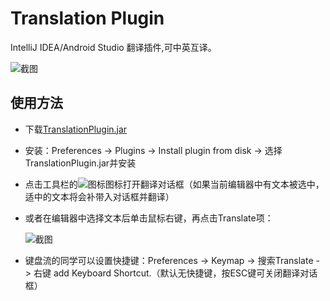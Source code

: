 # **Translation Plugin**

IntelliJ IDEA/Android Studio 翻译插件,可中英互译。

![截图](https://raw.githubusercontent.com/YiiGuxing/TranslationPlugin/master/images/1.png)



## 使用方法

- 下载[TranslationPlugin.jar](https://github.com/YiiGuxing/TranslationPlugin/raw/master/TranslationPlugin.jar)

- 安装：Preferences -> Plugins -> Install plugin from disk -> 选择TranslationPlugin.jar并安装

- 点击工具栏的![图标](https://raw.githubusercontent.com/YiiGuxing/TranslationPlugin/master/images/2.png)图标打开翻译对话框（如果当前编辑器中有文本被选中，适中的文本将会补带入对话框并翻译）

- 或者在编辑器中选择文本后单击鼠标右键，再点击Translate项：

  ![截图](https://raw.githubusercontent.com/YiiGuxing/TranslationPlugin/master/images/3.png)


- 键盘流的同学可以设置快捷键：Preferences -> Keymap -> 搜索Translate - > 右键 add Keyboard Shortcut.（默认无快捷键，按ESC键可关闭翻译对话框）
